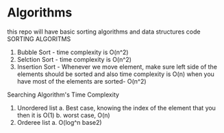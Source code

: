 # Algorithms
this repo will have basic sorting algorithms and data structures code
SORTING ALGORITMS
  1. Bubble Sort - time complexity is O(n^2)
  2. Selction Sort - time complexity is O(n^2)
  3. Insertion Sort - Whenever we move element, make sure left side of the elements should be sorted and also time complexity is O(n) when you have most of the elements are sorted- O(n^2)
  
 Searching Algorithm's Time Complexity
 1. Unordered list
    a. Best case, knowing the index of the element that you then it is O(1)
    b. worst case, O(n)
 2. Orderee list
    a. O(log^n base2)
 
 
